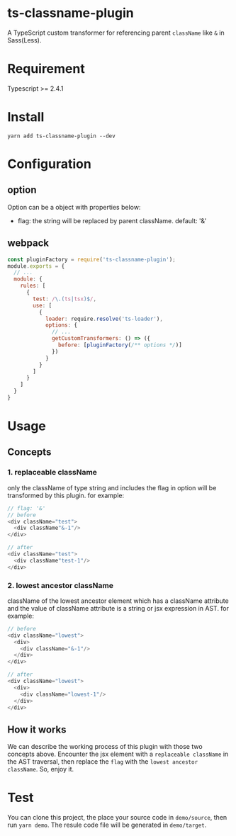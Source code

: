 # ts-classname-plugin
A TypeScript custom transformer for referencing parent `className` like  `&` in Sass(Less).

# Requirement
Typescript >= 2.4.1

# Install
`yarn add ts-classname-plugin --dev`
# Configuration
## option
Option can be a object with properties below:
- flag: the string will be replaced by parent className. default: '&'


## webpack
```javascript
const pluginFactory = require('ts-classname-plugin');
module.exports = {
  // ...
  module: {
    rules: [
      {
        test: /\.(ts|tsx)$/,
        use: [
          {
            loader: require.resolve('ts-loader'),
            options: {
              // ...
              getCustomTransformers: () => ({
                before: [pluginFactory(/** options */)]
              })
            }
          }
        ]
      }
    ]
  }
}
```

# Usage
## Concepts
### 1. replaceable className
only the className of type string and includes the flag in option will be transformed by this plugin. for example:
```javascript
// flag: '&'
// before
<div className="test">
  <div className"&-1"/>
</div>

// after
<div className="test">
  <div className"test-1"/>
</div>
```

### 2. lowest ancestor className
className of the lowest ancestor element which has a className attribute and the value of className attribute is a string or jsx expression in AST. for example:
```javascript
// before
<div className="lowest">
  <div>
    <div className="&-1"/>
  </div>
</div>

// after
<div className="lowest">
  <div>
    <div className="lowest-1"/>
  </div>
</div>
```

## How it works
We can describe the working process of this plugin with those two concepts above. Encounter the jsx element with a `replaceable className` in the AST traversal, then replace the `flag` with the `lowest ancestor className`. So, enjoy it.

# Test
You can clone this project, the place your source code in `demo/source`, then run `yarn demo`. The resule code file will be generated in `demo/target`.